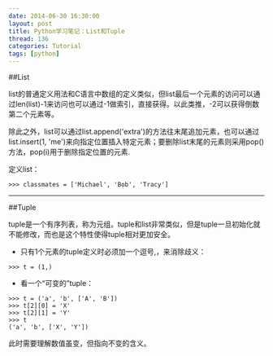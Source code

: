 ```yaml
---
date: 2014-06-30 16:30:00
layout: post
title: Python学习笔记：List和Tuple
thread: 136
categories: Tutorial
tags: [python]
---
```


##List

list的普通定义用法和C语言中数组的定义类似，但list最后一个元素的访问可以通过len(list)-1来访问也可以通过-1做索引，直接获得。以此类推，-2可以获得倒数第二个元素等。

除此之外，list可以通过list.append('extra')的方法往末尾追加元素，也可以通过list.insert(1, 'me')来向指定位置插入特定元素；要删除list末尾的元素则采用pop()方法，pop(i)用于删除指定位置的元素.

定义list：

```
>>> classmates = ['Michael', 'Bob', 'Tracy']
```

----

##Tuple

tuple是一个有序列表，称为元组。tuple和list非常类似，但是tuple一旦初始化就不能修改，而也是这个特性使得tuple相对更加安全。

* 只有1个元素的tuple定义时必须加一个逗号,，来消除歧义：

```
>>> t = (1,)
```

* 看一个“可变的”tuple：

```
>>> t = ('a', 'b', ['A', 'B'])
>>> t[2][0] = 'X'
>>> t[2][1] = 'Y'
>>> t
('a', 'b', ['X', 'Y'])
```

此时需要理解数值虽变，但指向不变的含义。